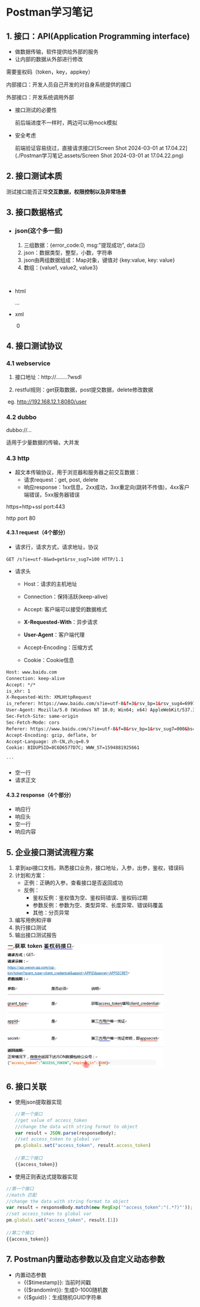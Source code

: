 

# Postman学习笔记

## 1. 接口：API(Application Programming interface)

- 做数据传输，软件提供给外部的服务
- 让内部的数据从外部进行修改

需要鉴权码（token，key，appkey）

内部接口：开发人员自己开发的对自身系统提供的接口

外部接口：开发系统调用外部

+ 接口测试的必要性

  前后端进度不一样时，两边可以用mock模拟

+ 安全考虑

  前端验证容易绕过，直接请求接口![Screen Shot 2024-03-01 at 17.04.22](./Postman学习笔记.assets/Screen Shot 2024-03-01 at 17.04.22.png)

## 2. 接口测试本质

测试接口能否正常**交互数据，权限控制以及异常场景**

## 3. 接口数据格式

- ### json(这个多一些)

  1. 三组数据：{error_code:0, msg:"提现成功", data:[]}
  2. json：数据类型，整型，小数，字符串
  3. json由两组数据组成：Map对象，键值对 {key:value, key: value}
  4. 数组：{value1, value2, value3}

​	

- html

  <html>

  ...

  <html>

- xml

  <?xml?version="1.0" encoding="utf8">

  ​	<error_code>0<error_code>

  </xml>

## 4. 接口测试协议

### 4.1 webservice

1. 接口地址：http://........?wsdl

2. restful规则：get获取数据，post提交数据，delete修改数据

​	eg. http://192.168.12.1:8080/user

### 4.2 dubbo

dubbo://...

适用于少量数据的传输，大并发

### 4.3 http

- 超文本传输协议，用于浏览器和服务器之前交互数据：
  - 请求request：get, post, delete
  - 响应response：1xx信息，2xx成功，3xx重定向(跳转不传值)，4xx客户端错误，5xx服务器错误

https=http+ssl port:443

http port 80

#### 4.3.1 request（4个部分）

- 请求行，请求方式，请求地址，协议

​	```GET /s?ie=utf-8&wd=get&rsv_sug7=100 HTTP/1.1```

- 请求头

  - Host：请求的主机地址

  - Connection：保持活跃(keep-alive)

  - Accept: 客户端可以接受的数据格式

   -   **X-Requested-With**：异步请求

   -  **User-Agent**：客户端代理

   -  Accept-Encoding：压缩方式

   -  Cookie：Cookie信息

      

````html
Host: www.baidu.com
Connection: keep-alive
Accept: */*   
is_xhr: 1
X-Requested-With: XMLHttpRequest
is_referer: https://www.baidu.com/s?ie=utf-8&f=3&rsv_bp=1&rsv_sug4=6997
User-Agent: Mozilla/5.0 (Windows NT 10.0; Win64; x64) AppleWebKit/537.36 (KHTML, like Gecko) Chrome/80.0.3987.163 Safari/537.36
Sec-Fetch-Site: same-origin
Sec-Fetch-Mode: cors
Referer: https://www.baidu.com/s?ie=utf-8&f=8&rsv_bp=1&rsv_sug7=000&bs=get%E8%AF%B7%E6%B1%82%E6%9C%89%E8%AF%B7%E6%B1%82%E4%BD%93%E5%90%97
Accept-Encoding: gzip, deflate, br
Accept-Language: zh-CN,zh;q=0.9
Cookie: BIDUPSID=8C6D6577D7C; WWW_ST=1594881925661

```
````

- 空一行
- 请求正文



#### 4.3.2 response（4个部分）

- 响应行
- 响应头
- 空一行
- 响应内容



## 5. 企业接口测试流程方案

1. 拿到api接口文档，熟悉接口业务，接口地址，入参，出参，鉴权，错误码
2. 计划和方案：
   - 正例：正确的入参，查看接口是否返回成功
   - 反例：
     - 鉴权反例：鉴权值为空、鉴权码错误、鉴权码过期
     - 参数反例：参数为空、类型异常、长度异常、错误码覆盖
     - 其他：分页异常
3. 编写用例和评审
4. 执行接口测试
5. 输出接口测试报告

<img src="./Postman学习笔记.assets/image-20240301202854833.png" alt="image-20240301202854833" style="zoom:50%;" />

## 6. 接口关联

- 使用json提取器实现

  ```js
  //第一个接口
  //get value of access_token
  //change the data with string format to object
  var result = JSON.parse(responseBody);
  //set access_token to global var
  pm.globals.set("access_token", result.access_token)
  
  //第二个接口
  {{access_token}}
  ```

  

- 使用正则表达式提取器实现

```js
//第一个接口
//match 匹配
//change the data with string format to object
var result = responseBody.match(new RegExp('"access_token":"(.*?)"'));
//set access_token to global var
pm.globals.set("access_token", result.[1])

//第二个接口
{{access_token}}
```

## 7. Postman内置动态参数以及自定义动态参数

- 内置动态参数
  - {{$timestamp}}: 当前时间戳
  - {{$randomInt}}: 生成0-1000随机数
  - {{$guid}}：生成随机GUID字符串